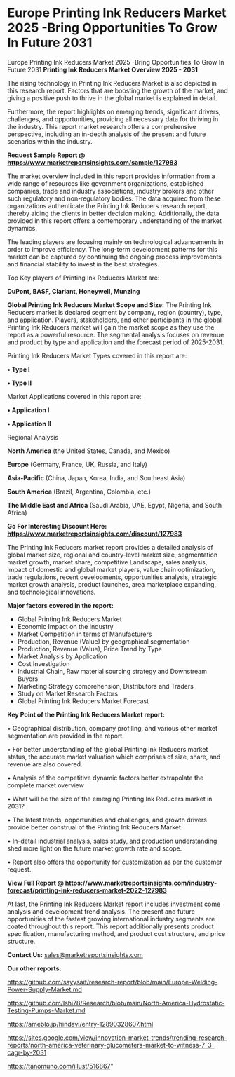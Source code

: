 # Europe Printing Ink Reducers Market 2025 -Bring Opportunities To Grow In Future 2031
Europe Printing Ink Reducers Market 2025 -Bring Opportunities To Grow In Future 2031
<Strong> Printing Ink Reducers Market Overview 2025 - 2031</strong>

The rising technology in Printing Ink Reducers Market is also depicted in this research report. Factors that are boosting the growth of the market, and giving a positive push to thrive in the global market is explained in detail.

Furthermore, the report highlights on emerging trends, significant drivers, challenges, and opportunities, providing all necessary data for thriving in the industry. This report market research offers a comprehensive perspective, including an in-depth analysis of the present and future scenarios within the industry.

<strong>Request Sample Report @ <a href=https://www.marketreportsinsights.com/sample/127983>https://www.marketreportsinsights.com/sample/127983</a></strong>

The market overview included in this report provides information from a wide range of resources like government organizations, established companies, trade and industry associations, industry brokers and other such regulatory and non-regulatory bodies. The data acquired from these organizations authenticate the Printing Ink Reducers research report, thereby aiding the clients in better decision making. Additionally, the data provided in this report offers a contemporary understanding of the market dynamics.

The leading players are focusing mainly on technological advancements in order to improve efficiency. The long-term development patterns for this market can be captured by continuing the ongoing process improvements and financial stability to invest in the best strategies.

Top Key players of Printing Ink Reducers Market are:

<strong>DuPont, BASF, Clariant, Honeywell, Munzing</strong>

<strong><b>Global Printing Ink Reducers Market Scope and Size:</b></strong>
The Printing Ink Reducers market is declared segment by company, region (country), type, and application. Players, stakeholders, and other participants in the global Printing Ink Reducers market will gain the market scope as they use the report as a powerful resource. The segmental analysis focuses on revenue and product by type and application and the forecast period of 2025-2031.

Printing Ink Reducers Market Types covered in this report are:

<strong>• Type I

• Type II</strong>

Market Applications covered in this report are:

<strong>• Application I

• Application II</strong> 

Regional Analysis

<strong>North America</strong> (the United States, Canada, and Mexico)

<strong>Europe</strong> (Germany, France, UK, Russia, and Italy)

<strong>Asia-Pacific</strong> (China, Japan, Korea, India, and Southeast Asia)

<strong>South America</strong> (Brazil, Argentina, Colombia, etc.)

<strong>The Middle East and Africa</strong> (Saudi Arabia, UAE, Egypt, Nigeria, and South Africa)

<strong>Go For Interesting Discount Here: <a href=https://www.marketreportsinsights.com/discount/127983>https://www.marketreportsinsights.com/discount/127983</a></strong>

The Printing Ink Reducers market report provides a detailed analysis of global market size, regional and country-level market size, segmentation market growth, market share, competitive Landscape, sales analysis, impact of domestic and global market players, value chain optimization, trade regulations, recent developments, opportunities analysis, strategic market growth analysis, product launches, area marketplace expanding, and technological innovations.

<strong><b>Major factors covered in the report:</b></strong>
<ul>
  <li>Global Printing Ink Reducers Market </li>
  <li>Economic Impact on the Industry</li>
  <li>Market Competition in terms of Manufacturers</li>
  <li>Production, Revenue (Value) by geographical segmentation</li>
  <li>Production, Revenue (Value), Price Trend by Type</li>
  <li>Market Analysis by Application</li>
  <li>Cost Investigation</li>
  <li>Industrial Chain, Raw material sourcing strategy and Downstream Buyers</li>
  <li>Marketing Strategy comprehension, Distributors and Traders</li>
  <li>Study on Market Research Factors</li>
  <li>Global Printing Ink Reducers Market Forecast</li>
</ul>

<strong><b>Key Point of the Printing Ink Reducers Market report:</b></strong>

• Geographical distribution, company profiling, and various other market segmentation are provided in the report.

• For better understanding of the global Printing Ink Reducers market status, the accurate market valuation which comprises of size, share, and revenue are also covered.

• Analysis of the competitive dynamic factors better extrapolate the complete market overview

• What will be the size of the emerging Printing Ink Reducers market in 2031?

• The latest trends, opportunities and challenges, and growth drivers provide better construal of the Printing Ink Reducers Market.

• In-detail industrial analysis, sales study, and production understanding shed more light on the future market growth rate and scope.

• Report also offers the opportunity for customization as per the customer request.

<strong><b>View Full Report @ <a href=https://www.marketreportsinsights.com/industry-forecast/printing-ink-reducers-market-2022-127983>https://www.marketreportsinsights.com/industry-forecast/printing-ink-reducers-market-2022-127983</a></b></strong>


At last, the Printing Ink Reducers Market report includes investment come analysis and development trend analysis. The present and future opportunities of the fastest growing international industry segments are coated throughout this report. This report additionally presents product specification, manufacturing method, and product cost structure, and price structure.

<strong>Contact Us:</strong>
sales@marketreportsinsights.com

<strong>Our other reports:</strong>

<a href=https://github.com/sayysaif/research-report/blob/main/Europe-Welding-Power-Supply-Market.md>https://github.com/sayysaif/research-report/blob/main/Europe-Welding-Power-Supply-Market.md</a>

<a href=https://github.com/Ishi78/Research/blob/main/North-America-Hydrostatic-Testing-Pumps-Market.md>https://github.com/Ishi78/Research/blob/main/North-America-Hydrostatic-Testing-Pumps-Market.md</a>

<a href=https://ameblo.jp/hindavi/entry-12890328607.html>https://ameblo.jp/hindavi/entry-12890328607.html</a>

<a href=https://sites.google.com/view/innovation-market-trends/trending-research-reports/north-america-veterinary-glucometers-market-to-witness-7-3-cagr-by-2031>https://sites.google.com/view/innovation-market-trends/trending-research-reports/north-america-veterinary-glucometers-market-to-witness-7-3-cagr-by-2031</a>

<a href=https://tanomuno.com/illust/516867>https://tanomuno.com/illust/516867</a>"
